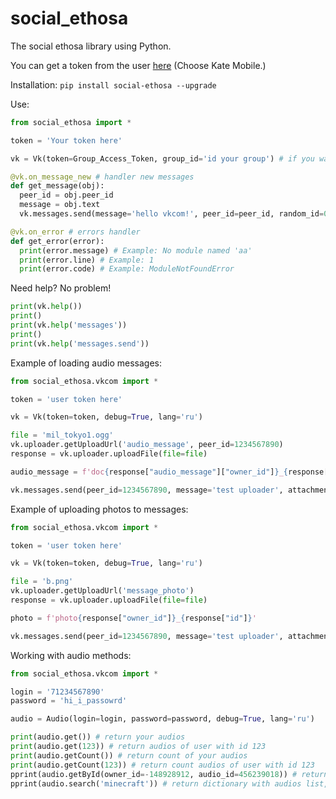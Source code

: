 # social_ethosa
The social ethosa library using Python.

You can get a token from the user [here](https://vkhost.github.io/) (Choose Kate Mobile.)

Installation: `pip install social-ethosa --upgrade`

Use:
```python
from social_ethosa import *

token = 'Your token here'

vk = Vk(token=Group_Access_Token, group_id='id your group') # if you want auth to group

@vk.on_message_new # handler new messages
def get_message(obj):
  peer_id = obj.peer_id
  message = obj.text
  vk.messages.send(message='hello vkcom!', peer_id=peer_id, random_id=0)

@vk.on_error # errors handler
def get_error(error):
  print(error.message) # Example: No module named 'aa'
  print(error.line) # Example: 1
  print(error.code) # Example: ModuleNotFoundError
```

Need help? No problem!
```python
print(vk.help())
print()
print(vk.help('messages'))
print()
print(vk.help('messages.send'))
```

Example of loading audio messages:
```python
from social_ethosa.vkcom import *

token = 'user token here'

vk = Vk(token=token, debug=True, lang='ru')

file = 'mil_tokyo1.ogg'
vk.uploader.getUploadUrl('audio_message', peer_id=1234567890)
response = vk.uploader.uploadFile(file=file)

audio_message = f'doc{response["audio_message"]["owner_id"]}_{response["audio_message"]["id"]}'

vk.messages.send(peer_id=1234567890, message='test uploader', attachment=audio_message, random_id=random.randint(0, 1000))
```

Example of uploading photos to messages:
```python
from social_ethosa.vkcom import *

token = 'user token here'

vk = Vk(token=token, debug=True, lang='ru')

file = 'b.png'
vk.uploader.getUploadUrl('message_photo')
response = vk.uploader.uploadFile(file=file)

photo = f'photo{response["owner_id"]}_{response["id"]}'

vk.messages.send(peer_id=1234567890, message='test uploader', attachment=photo, random_id=random.randint(0, 1000))
```

Working with audio methods:
```python
from social_ethosa.vkcom import *

login = '71234567890'
password = 'hi_i_passowrd'

audio = Audio(login=login, password=password, debug=True, lang='ru')

print(audio.get()) # return your audios
print(audio.get(123)) # return audios of user with id 123
print(audio.getCount()) # return count of your audios
print(audio.getCount(123)) # return count audios of user with id 123
pprint(audio.getById(owner_id=-148928912, audio_id=456239018)) # return audio-148928912_456239018
pprint(audio.search('minecraft')) # return dictionary with audios list, playlists list, artists list
```
